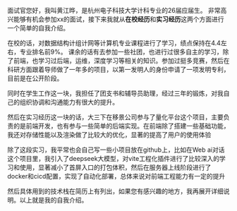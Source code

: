 面试官您好，我叫黄江晔，是杭州电子科技大学计科专业的26届应届生。
非常高兴能够有机会参加xx的面试，接下来我就从**在校经历**和**实习经历**这两个方面进行一个简单的自我介绍。

在校的话，对数据结构计组计网等计算机专业课程进行了学习，绩点保持在4.4左右，专业排名前9%。
课余的话有去参加一些社团，也进行过很多自主的学习，除了前端，也学习过后端，运维，深度学习等相关的知识。参加过挺多竞赛，然后在科研方面跟着导师做了一年多的项目，以第一发明人的身份申请了一项发明专利，目前是在公开阶段。

同时在学生工作这一块，我担任了团支书和辅导员助理，经过三年的锻炼，对我自己的组织协调和沟通能力有很大的提升。

然后在实习经历这一块的话，大三下在移景公司参与了量化平台这个项目，主要负责的是前端开发，也有参与一些简单的后端实现。在前端除了搭建一些基础功能，我还对存储性能以及渲染做了比较大的优化，显著的提高了用户的使用体验

除了这段实习，我平常也会自己写一些小项目放在github上，比如在Web ai对话这个项目里，我引入了deepseek大模型，对vite工程化插件进行了比较深入的学习和使用，显著减小了首屏入口的打包体积，然后在服务器上线阶段进行了docker和cicd配置，实现了自动化部署，总体来说对前端工程能力有一定的提升

然后具体用到的技术栈在简历上有列出，如果您有感兴趣的地方，我再展开详细说明。以上就是我的自我介绍。

